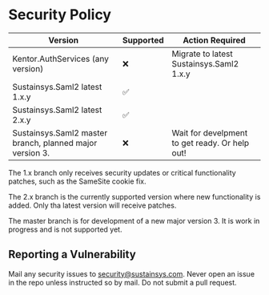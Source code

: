 # Security Policy

| Version | Supported          | Action Required |
| ------- | ------------------ | ------ |
| Kentor.AuthServices (any version) | :x: | Migrate to latest Sustainsys.Saml2 1.x.y |
| Sustainsys.Saml2 latest 1.x.y   | :white_check_mark: |
| Sustainsys.Saml2 latest 2.x.y   | :white_check_mark: |
| Sustainsys.Saml2 master branch, planned major version 3. | :x: | Wait for develpment to get ready. Or help out! |

The 1.x branch only receives security updates or critical functionality patches, such as the SameSite cookie fix.

The 2.x branch is the currently supported version where new functionality is added. Only tha latest version will receive patches.

The master branch is for development of a new major version 3. It is work in progress and is not supported yet.

## Reporting a Vulnerability

Mail any security issues to security@sustainsys.com. Never open an issue in the repo unless instructed so by mail. Do not submit a pull request.
